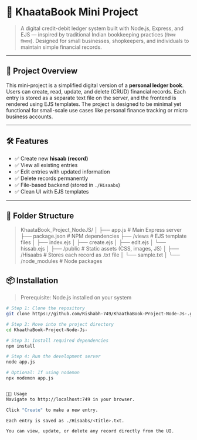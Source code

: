 # 📒 KhaataBook Mini Project

> A digital credit-debit ledger system built with Node.js, Express, and EJS — inspired by traditional Indian bookkeeping practices (`हिसाब किताब`). Designed for small businesses, shopkeepers, and individuals to maintain simple financial records.

---

## 🚀 Project Overview

This mini-project is a simplified digital version of a **personal ledger book**. Users can create, read, update, and delete (CRUD) financial records. Each entry is stored as a separate text file on the server, and the frontend is rendered using EJS templates. The project is designed to be minimal yet functional for small-scale use cases like personal finance tracking or micro business accounts.

---

## 🛠 Features

- ✅ Create new **hisaab (record)**
- ✅ View all existing entries
- ✅ Edit entries with updated information
- ✅ Delete records permanently
- ✅ File-based backend (stored in `./Hisaabs`)
- ✅ Clean UI with EJS templates
  
---

## 📁 Folder Structure

> KhaataBook_Project_NodeJS/
│
├── app.js # Main Express server
├── package.json # NPM dependencies
├── /views # EJS template files
│ ├── index.ejs
│ ├── create.ejs
│ ├── edit.ejs
│ └── hissab.ejs
│
├── /public # Static assets (CSS, images, JS)
│
├── /Hisaabs # Stores each record as .txt file
│ └── sample.txt
│
└── /node_modules # Node packages


## 📦 Installation

> Prerequisite: Node.js installed on your system

```bash
# Step 1: Clone the repository
git clone https://github.com/Rishabh-749/KhaathaBook-Project-Node-Js-.git

# Step 2: Move into the project directory
cd KhaathaBook-Project-Node-Js-

# Step 3: Install required dependencies
npm install

# Step 4: Run the development server
node app.js

# Optional: If using nodemon
npx nodemon app.js


🧑‍💻 Usage
Navigate to http://localhost:749 in your browser.

Click "Create" to make a new entry.

Each entry is saved as ./Hisaabs/<title>.txt.

You can view, update, or delete any record directly from the UI.
